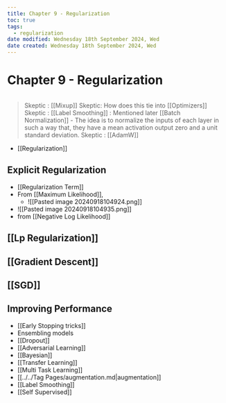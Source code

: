 ```yaml
---
title: Chapter 9 - Regularization
toc: true
tags:
  - regularization
date modified: Wednesday 18th September 2024, Wed
date created: Wednesday 18th September 2024, Wed
---
```


# Chapter 9 - Regularization
```toc
```
> Skeptic : [[Mixup]]
> Skeptic: How does this tie into [[Optimizers]]
> Skeptic : [[Label Smoothing]] : Mentioned later
> [[Batch Normalization]] - The idea is to normalize the inputs of each layer in such a way that, they have a mean activation output zero and a unit standard deviation.
> Skeptic : [[AdamW]]

- [[Regularization]]
## Explicit Regularization
- [[Regularization Term]]
- From [[Maximum Likelihood]], 
	- ![[Pasted image 20240918104924.png]]
- ![[Pasted image 20240918104935.png]]
- from [[Negative Log Likelihood]]

## [[Lp Regularization]]

## [[Gradient Descent]]

## [[SGD]]

## Improving Performance
- [[Early Stopping tricks]]
- Ensembling models
- [[Dropout]]
- [[Adversarial Learning]]
- [[Bayesian]]
- [[Transfer Learning]]
- [[Multi Task Learning]]
- [[../../Tag Pages/augmentation.md|augmentation]]
- [[Label Smoothing]]
- [[Self Supervised]]